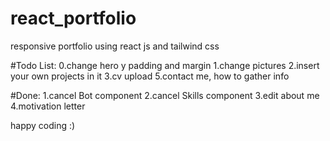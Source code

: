 # react_portfolio
responsive portfolio using react js and tailwind css

#Todo List:
0.change hero y padding and margin
1.change pictures
2.insert your own projects in it
3.cv upload
5.contact me, how to gather info

#Done:
1.cancel Bot component
2.cancel Skills component
3.edit about me
4.motivation letter

happy coding :)
